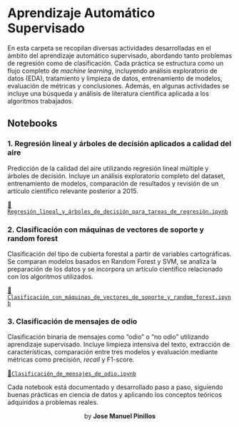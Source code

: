 # Aprendizaje Automático Supervisado
En esta carpeta se recopilan diversas actividades desarrolladas en el ámbito del aprendizaje automático supervisado, abordando tanto problemas de regresión como de clasificación. Cada práctica se estructura como un flujo completo de *machine learning*, incluyendo análisis exploratorio de datos (EDA), tratamiento y limpieza de datos, entrenamiento de modelos, evaluación de métricas y conclusiones. Además, en algunas actividades se incluye una búsqueda y análisis de literatura científica aplicada a los algoritmos trabajados.



## Notebooks

### 1. Regresión lineal y árboles de decisión aplicados a calidad del aire
Predicción de la calidad del aire utilizando regresión lineal múltiple y árboles de decisión. Incluye un análisis exploratorio completo del dataset, entrenamiento de modelos, comparación de resultados y revisión de un artículo científico relevante posterior a 2015.

[🔗 `Regresión_lineal_y_árboles_de_decisión_para_tareas_de_regresión.ipynb`](Regresión_lineal_y_árboles_de_decisión_para_tareas_de_regresión.ipynb)



### 2. Clasificación con máquinas de vectores de soporte y random forest
Clasificación del tipo de cubierta forestal a partir de variables cartográficas. Se comparan modelos basados en Random Forest y SVM, se analiza la preparación de los datos y se incorpora un artículo científico relacionado con los algoritmos utilizados.

[🔗 `Clasificación_con_máquinas_de_vectores_de_soporte_y_random_forest.ipynb`](Clasificación_con_máquinas_de_vectores_de_soporte_y_random_forest.ipynb)



### 3. Clasificación de mensajes de odio
Clasificación binaria de mensajes como “odio” o “no odio” utilizando aprendizaje supervisado. Incluye limpieza intensiva del texto, extracción de características, comparación entre tres modelos y evaluación mediante métricas como precisión, *recall* y F1-score.

[🔗`Clasificación_de_mensajes_de_odio.ipynb`](Clasificación_de_mensajes_de_odio.ipynb)



Cada notebook está documentado y desarrollado paso a paso, siguiendo buenas prácticas en ciencia de datos y aplicando los conceptos teóricos adquiridos a problemas reales.



<center>by <strong>Jose Manuel Pinillos</strong></center>